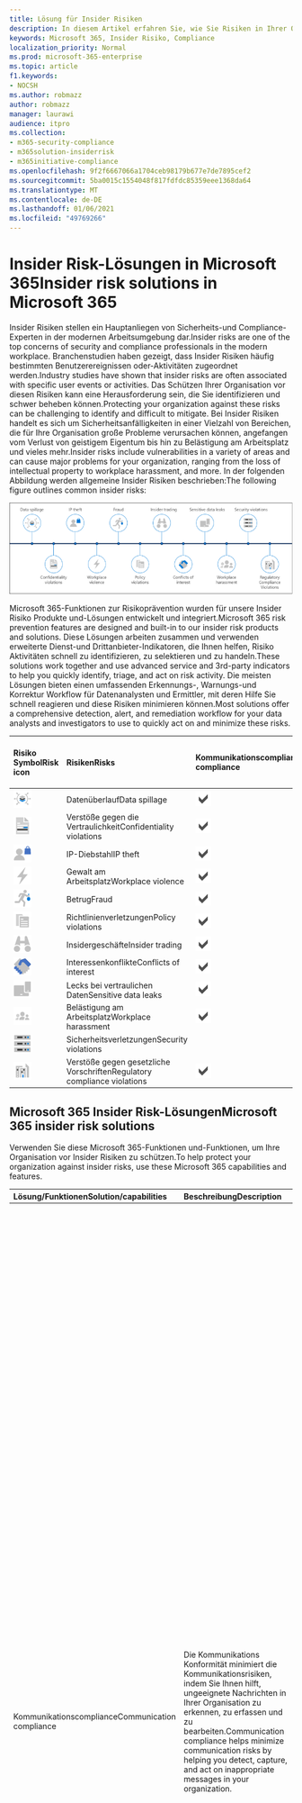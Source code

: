 ```yaml
---
title: Lösung für Insider Risiken
description: In diesem Artikel erfahren Sie, wie Sie Risiken in Ihrer Organisation mit Insider Risikolösungen in Microsoft 365 minimieren können.
keywords: Microsoft 365, Insider Risiko, Compliance
localization_priority: Normal
ms.prod: microsoft-365-enterprise
ms.topic: article
f1.keywords:
- NOCSH
ms.author: robmazz
author: robmazz
manager: laurawi
audience: itpro
ms.collection:
- m365-security-compliance
- m365solution-insiderrisk
- m365initiative-compliance
ms.openlocfilehash: 9f2f6667066a1704ceb98179b677e7de7895cef2
ms.sourcegitcommit: 5ba0015c1554048f817fdfdc85359eee1368da64
ms.translationtype: MT
ms.contentlocale: de-DE
ms.lasthandoff: 01/06/2021
ms.locfileid: "49769266"
---
```

# <a name="insider-risk-solutions-in-microsoft-365"></a><span data-ttu-id="6fbd6-104">Insider Risk-Lösungen in Microsoft 365</span><span class="sxs-lookup"><span data-stu-id="6fbd6-104">Insider risk solutions in Microsoft 365</span></span>

<span data-ttu-id="6fbd6-105">Insider Risiken stellen ein Hauptanliegen von Sicherheits-und Compliance-Experten in der modernen Arbeitsumgebung dar.</span><span class="sxs-lookup"><span data-stu-id="6fbd6-105">Insider risks are one of the top concerns of security and compliance professionals in the modern workplace.</span></span> <span data-ttu-id="6fbd6-106">Branchenstudien haben gezeigt, dass Insider Risiken häufig bestimmten Benutzerereignissen oder-Aktivitäten zugeordnet werden.</span><span class="sxs-lookup"><span data-stu-id="6fbd6-106">Industry studies have shown that insider risks are often associated with specific user events or activities.</span></span> <span data-ttu-id="6fbd6-107">Das Schützen Ihrer Organisation vor diesen Risiken kann eine Herausforderung sein, die Sie identifizieren und schwer beheben können.</span><span class="sxs-lookup"><span data-stu-id="6fbd6-107">Protecting your organization against these risks can be challenging to identify and difficult to mitigate.</span></span> <span data-ttu-id="6fbd6-108">Bei Insider Risiken handelt es sich um Sicherheitsanfälligkeiten in einer Vielzahl von Bereichen, die für Ihre Organisation große Probleme verursachen können, angefangen vom Verlust von geistigem Eigentum bis hin zu Belästigung am Arbeitsplatz und vieles mehr.</span><span class="sxs-lookup"><span data-stu-id="6fbd6-108">Insider risks include vulnerabilities in a variety of areas and can cause major problems for your organization, ranging from the loss of intellectual property to workplace harassment, and more.</span></span> <span data-ttu-id="6fbd6-109">In der folgenden Abbildung werden allgemeine Insider Risiken beschrieben:</span><span class="sxs-lookup"><span data-stu-id="6fbd6-109">The following figure outlines common insider risks:</span></span>

![Bedrohungen durch Insider Risiken](../media/ir-solution-threats.png)

<span data-ttu-id="6fbd6-111">Microsoft 365-Funktionen zur Risikoprävention wurden für unsere Insider Risiko Produkte und-Lösungen entwickelt und integriert.</span><span class="sxs-lookup"><span data-stu-id="6fbd6-111">Microsoft 365 risk prevention features are designed and built-in to our insider risk products and solutions.</span></span> <span data-ttu-id="6fbd6-112">Diese Lösungen arbeiten zusammen und verwenden erweiterte Dienst-und Drittanbieter-Indikatoren, die Ihnen helfen, Risiko Aktivitäten schnell zu identifizieren, zu selektieren und zu handeln.</span><span class="sxs-lookup"><span data-stu-id="6fbd6-112">These solutions work together and use advanced service and 3rd-party indicators to help you quickly identify, triage, and act on risk activity.</span></span> <span data-ttu-id="6fbd6-113">Die meisten Lösungen bieten einen umfassenden Erkennungs-, Warnungs-und Korrektur Workflow für Datenanalysten und Ermittler, mit deren Hilfe Sie schnell reagieren und diese Risiken minimieren können.</span><span class="sxs-lookup"><span data-stu-id="6fbd6-113">Most solutions offer a comprehensive detection, alert, and remediation workflow for your data analysts and investigators to use to quickly act on and minimize these risks.</span></span>

| <span data-ttu-id="6fbd6-114">Risiko Symbol</span><span class="sxs-lookup"><span data-stu-id="6fbd6-114">Risk icon</span></span> | <span data-ttu-id="6fbd6-115">Risiken</span><span class="sxs-lookup"><span data-stu-id="6fbd6-115">Risks</span></span> | <span data-ttu-id="6fbd6-116">Kommunikationscompliance</span><span class="sxs-lookup"><span data-stu-id="6fbd6-116">Communication compliance</span></span> | <span data-ttu-id="6fbd6-117">Insider-Risikomanagement</span><span class="sxs-lookup"><span data-stu-id="6fbd6-117">Insider risk management</span></span> | <span data-ttu-id="6fbd6-118">Informationsbarrieren</span><span class="sxs-lookup"><span data-stu-id="6fbd6-118">Information barriers</span></span> | <span data-ttu-id="6fbd6-119">Verwaltung privilegierter Zugriffe</span><span class="sxs-lookup"><span data-stu-id="6fbd6-119">Privileged access management</span></span> |
| :---- | :-------- | :--------------------------- | :-------------------------- |:-------------------------| :--------------------------------|
| ![Symbol für Datenüberlauf](../media/ir-risk-data-spillage.png)| <span data-ttu-id="6fbd6-121">Datenüberlauf</span><span class="sxs-lookup"><span data-stu-id="6fbd6-121">Data spillage</span></span> | ![Unterstützt](../media/check-mark.png) | ![Unterstützt](../media/check-mark.png) |  |  |
| ![Symbol für Vertraulichkeits Verletzungen](../media/ir-risk-confidentiality-violations.png)| <span data-ttu-id="6fbd6-125">Verstöße gegen die Vertraulichkeit</span><span class="sxs-lookup"><span data-stu-id="6fbd6-125">Confidentiality violations</span></span> | ![Unterstützt](../media/check-mark.png) | ![Unterstützt](../media/check-mark.png) | ![Unterstützt](../media/check-mark.png) |  |
| ![Symbol für IP-Diebstahl](../media/ir-risk-ip-theft.png)| <span data-ttu-id="6fbd6-130">IP-Diebstahl</span><span class="sxs-lookup"><span data-stu-id="6fbd6-130">IP theft</span></span> | ![Unterstützt](../media/check-mark.png) | ![Unterstützt](../media/check-mark.png) | ![Unterstützt](../media/check-mark.png) |  |
| ![Symbol für Arbeitsplatz Gewalt](../media/ir-risk-workplace-violence.png)| <span data-ttu-id="6fbd6-135">Gewalt am Arbeitsplatz</span><span class="sxs-lookup"><span data-stu-id="6fbd6-135">Workplace violence</span></span> | ![Unterstützt](../media/check-mark.png) |  |  |  |
| ![Betrugs-/Dieb-Symbol](../media/ir-risk-fraud.png)| <span data-ttu-id="6fbd6-138">Betrug</span><span class="sxs-lookup"><span data-stu-id="6fbd6-138">Fraud</span></span> | ![Unterstützt](../media/check-mark.png) | ![Unterstützt](../media/check-mark.png) |  |  |
| ![Symbol für Richtlinienverletzungen](../media/ir-risk-policy-violations.png)| <span data-ttu-id="6fbd6-142">Richtlinienverletzungen</span><span class="sxs-lookup"><span data-stu-id="6fbd6-142">Policy violations</span></span> | ![Unterstützt](../media/check-mark.png) | ![Unterstützt](../media/check-mark.png) | ![Unterstützt](../media/check-mark.png) | ![Unterstützt](../media/check-mark.png) |
| ![Symbol für Insider Handel/Handshake](../media/ir-risk-insider-trading.png)| <span data-ttu-id="6fbd6-148">Insidergeschäfte</span><span class="sxs-lookup"><span data-stu-id="6fbd6-148">Insider trading</span></span> | ![Unterstützt](../media/check-mark.png) |  |  |  |
| ![Symbol für Interessenkonflikte](../media/ir-risk-conflicts-of-interest.png)| <span data-ttu-id="6fbd6-151">Interessenkonflikte</span><span class="sxs-lookup"><span data-stu-id="6fbd6-151">Conflicts of interest</span></span> | ![Unterstützt](../media/check-mark.png) |  | ![Unterstützt](../media/check-mark.png) |  |
| ![Vertrauliche Datenlecks/Gerätesymbol](../media/ir-risk-sensitive-data-leaks.png)| <span data-ttu-id="6fbd6-155">Lecks bei vertraulichen Daten</span><span class="sxs-lookup"><span data-stu-id="6fbd6-155">Sensitive data leaks</span></span> | ![Unterstützt](../media/check-mark.png) | ![Unterstützt](../media/check-mark.png) |  |  |
| ![Belästigung am Arbeitsplatz/Personensymbol](../media/ir-risk-workplace-harassment.png)| <span data-ttu-id="6fbd6-159">Belästigung am Arbeitsplatz</span><span class="sxs-lookup"><span data-stu-id="6fbd6-159">Workplace harassment</span></span> | ![Unterstützt](../media/check-mark.png) |  |  |  |
| ![Symbol für Sicherheitsverletzungen](../media/ir-risk-security-violations.png)| <span data-ttu-id="6fbd6-162">Sicherheitsverletzungen</span><span class="sxs-lookup"><span data-stu-id="6fbd6-162">Security violations</span></span> |  | ![Unterstützt](../media/check-mark.png) |  | ![Unterstützt](../media/check-mark.png) |
| ![Symbol für Verstöße gegen gesetzliche Vorschriften](../media/ir-risk-regulatory-compliance-violations.png)| <span data-ttu-id="6fbd6-166">Verstöße gegen gesetzliche Vorschriften</span><span class="sxs-lookup"><span data-stu-id="6fbd6-166">Regulatory compliance violations</span></span> | ![Unterstützt](../media/check-mark.png) | ![Unterstützt](../media/check-mark.png) | ![Unterstützt](../media/check-mark.png) |  |

## <a name="microsoft-365-insider-risk-solutions"></a><span data-ttu-id="6fbd6-170">Microsoft 365 Insider Risk-Lösungen</span><span class="sxs-lookup"><span data-stu-id="6fbd6-170">Microsoft 365 insider risk solutions</span></span>

<span data-ttu-id="6fbd6-171">Verwenden Sie diese Microsoft 365-Funktionen und-Funktionen, um Ihre Organisation vor Insider Risiken zu schützen.</span><span class="sxs-lookup"><span data-stu-id="6fbd6-171">To help protect your organization against insider risks, use these Microsoft 365 capabilities and features.</span></span>

| <span data-ttu-id="6fbd6-172">Lösung/Funktionen</span><span class="sxs-lookup"><span data-stu-id="6fbd6-172">Solution/capabilities</span></span> | <span data-ttu-id="6fbd6-173">Beschreibung</span><span class="sxs-lookup"><span data-stu-id="6fbd6-173">Description</span></span> | <span data-ttu-id="6fbd6-174">Lizenzierung</span><span class="sxs-lookup"><span data-stu-id="6fbd6-174">Licensing</span></span> |
| :------------------------ | :-------------- | :------------ |
| <span data-ttu-id="6fbd6-175">Kommunikationscompliance</span><span class="sxs-lookup"><span data-stu-id="6fbd6-175">Communication compliance</span></span> | <span data-ttu-id="6fbd6-176">Die Kommunikations Konformität minimiert die Kommunikationsrisiken, indem Sie Ihnen hilft, ungeeignete Nachrichten in Ihrer Organisation zu erkennen, zu erfassen und zu bearbeiten.</span><span class="sxs-lookup"><span data-stu-id="6fbd6-176">Communication compliance helps minimize communication risks by helping you detect, capture, and act on inappropriate messages in your organization.</span></span> | <span data-ttu-id="6fbd6-177">Microsoft 365 E5-Abonnement (kostenpflichtige oder Testversion)</span><span class="sxs-lookup"><span data-stu-id="6fbd6-177">Microsoft 365 E5 subscription (paid or trial version)</span></span> <br><br> <span data-ttu-id="6fbd6-178">Microsoft 365 E3-Abonnement + das Microsoft 365 E5-Compliance-Add-on</span><span class="sxs-lookup"><span data-stu-id="6fbd6-178">Microsoft 365 E3 subscription + the Microsoft 365 E5 Compliance add-on</span></span> <br><br> <span data-ttu-id="6fbd6-179">Microsoft 365 E3-Abonnement + Microsoft 365 E5 Insider Risk Management-Add-on</span><span class="sxs-lookup"><span data-stu-id="6fbd6-179">Microsoft 365 E3 subscription + the Microsoft 365 E5 Insider Risk Management add-on</span></span> <br><br> <span data-ttu-id="6fbd6-180">Microsoft 365 A5-Abonnement (kostenpflichtige oder Testversion)</span><span class="sxs-lookup"><span data-stu-id="6fbd6-180">Microsoft 365 A5 subscription (paid or trial version)</span></span> <br><br> <span data-ttu-id="6fbd6-181">Microsoft 365 a3-Abonnement + das Microsoft 365 A5-Konformitäts-Add-on</span><span class="sxs-lookup"><span data-stu-id="6fbd6-181">Microsoft 365 A3 subscription + the Microsoft 365 A5 Compliance add-on</span></span> <br><br> <span data-ttu-id="6fbd6-182">Microsoft 365 a3-Abonnement + Microsoft 365 A5 Insider Risk Management-Add-on</span><span class="sxs-lookup"><span data-stu-id="6fbd6-182">Microsoft 365 A3 subscription + the Microsoft 365 A5 Insider Risk Management add-on</span></span> <br><br> <span data-ttu-id="6fbd6-183">Microsoft 365 G5-Abonnement (kostenpflichtige oder Testversion)</span><span class="sxs-lookup"><span data-stu-id="6fbd6-183">Microsoft 365 G5 subscription (paid or trial version)</span></span> <br><br> <span data-ttu-id="6fbd6-184">Microsoft 365 G5-Abonnement + das Microsoft 365 G5-Compliance-Add-on</span><span class="sxs-lookup"><span data-stu-id="6fbd6-184">Microsoft 365 G5 subscription + the Microsoft 365 G5 Compliance add-on</span></span> <br> <span data-ttu-id="6fbd6-185">Microsoft 365 G5-Abonnement + das Microsoft 365 G5-Insider Risiko Management-Add-on</span><span class="sxs-lookup"><span data-stu-id="6fbd6-185">Microsoft 365 G5 subscription + the Microsoft 365 G5 Insider Risk Management add-on</span></span> <br><br> <span data-ttu-id="6fbd6-186">Office 365 Enterprise E5-Abonnement (kostenpflichtige oder Testversion)</span><span class="sxs-lookup"><span data-stu-id="6fbd6-186">Office 365 Enterprise E5 subscription (paid or trial version)</span></span> <br><br> <span data-ttu-id="6fbd6-187">Office 365 A5-Abonnement (kostenpflichtige oder Testversion)</span><span class="sxs-lookup"><span data-stu-id="6fbd6-187">Office 365 A5 subscription (paid or trial version)</span></span> <br><br> <span data-ttu-id="6fbd6-188">Office 365 Enterprise E3-Abonnement + das Office 365 Advanced Compliance-Add-on (nicht mehr für neue Abonnements verfügbar)</span><span class="sxs-lookup"><span data-stu-id="6fbd6-188">Office 365 Enterprise E3 subscription + the Office 365 Advanced Compliance add-on (no longer available for new subscriptions)</span></span> |
| <span data-ttu-id="6fbd6-189">Insider-Risikomanagement</span><span class="sxs-lookup"><span data-stu-id="6fbd6-189">Insider risk management</span></span> | <span data-ttu-id="6fbd6-190">Das Insider Risikomanagement minimiert interne Risiken, indem es Ihnen ermöglicht, böswillige und unbeabsichtigte Aktivitäten in Ihrer Organisation zu erkennen, zu untersuchen und zu handeln.</span><span class="sxs-lookup"><span data-stu-id="6fbd6-190">Insider risk management helps minimize internal risks by enabling you to detect, investigate, and act on malicious and inadvertent activities in your organization.</span></span> | <span data-ttu-id="6fbd6-191">Microsoft 365 E5-Abonnement (kostenpflichtige oder Testversion)</span><span class="sxs-lookup"><span data-stu-id="6fbd6-191">Microsoft 365 E5 subscription (paid or trial version)</span></span> <br><br> <span data-ttu-id="6fbd6-192">Microsoft 365 E3-Abonnement + das Microsoft 365 E5-Compliance-Add-on</span><span class="sxs-lookup"><span data-stu-id="6fbd6-192">Microsoft 365 E3 subscription + the Microsoft 365 E5 Compliance add-on</span></span> <br><br> <span data-ttu-id="6fbd6-193">Microsoft 365 E3-Abonnement + Microsoft 365 E5 Insider Risk Management-Add-on</span><span class="sxs-lookup"><span data-stu-id="6fbd6-193">Microsoft 365 E3 subscription + the Microsoft 365 E5 Insider Risk Management add-on</span></span> <br><br> <span data-ttu-id="6fbd6-194">Microsoft 365 A5-Abonnement (kostenpflichtige oder Testversion)</span><span class="sxs-lookup"><span data-stu-id="6fbd6-194">Microsoft 365 A5 subscription (paid or trial version)</span></span> <br><br> <span data-ttu-id="6fbd6-195">Microsoft 365 a3-Abonnement + das Microsoft 365 A5-Konformitäts-Add-on</span><span class="sxs-lookup"><span data-stu-id="6fbd6-195">Microsoft 365 A3 subscription + the Microsoft 365 A5 Compliance add-on</span></span> <br><br> <span data-ttu-id="6fbd6-196">Microsoft 365 a3-Abonnement + Microsoft 365 A5 Insider Risk Management-Add-on</span><span class="sxs-lookup"><span data-stu-id="6fbd6-196">Microsoft 365 A3 subscription + the Microsoft 365 A5 Insider Risk Management add-on</span></span> |
| <span data-ttu-id="6fbd6-197">Informationsbarrieren</span><span class="sxs-lookup"><span data-stu-id="6fbd6-197">Information barriers</span></span> | <span data-ttu-id="6fbd6-198">Informationsbarrieren ermöglichen es Ihnen, die Kommunikation und Zusammenarbeit zwischen zwei internen Gruppen einzuschränken, um zu verhindern, dass ein Interessenkonflikt in Ihrer Organisation auftritt.</span><span class="sxs-lookup"><span data-stu-id="6fbd6-198">Information barriers allow you to restrict communication and collaboration between two internal groups to avoid a conflict of interest from occurring in your organization.</span></span>  | <span data-ttu-id="6fbd6-199">Microsoft 365 E5/a5</span><span class="sxs-lookup"><span data-stu-id="6fbd6-199">Microsoft 365 E5/A5</span></span> <br><br> <span data-ttu-id="6fbd6-200">Office 365 E5/a5</span><span class="sxs-lookup"><span data-stu-id="6fbd6-200">Office 365 E5/A5</span></span> <br><br> <span data-ttu-id="6fbd6-201">Office 365 Advanced Compliance</span><span class="sxs-lookup"><span data-stu-id="6fbd6-201">Office 365 Advanced Compliance</span></span> <br><br> <span data-ttu-id="6fbd6-202">Microsoft 365 Compliance E5/a5</span><span class="sxs-lookup"><span data-stu-id="6fbd6-202">Microsoft 365 Compliance E5/A5</span></span> <br><br> <span data-ttu-id="6fbd6-203">Microsoft 365 Insider Risk Management</span><span class="sxs-lookup"><span data-stu-id="6fbd6-203">Microsoft 365 Insider Risk Management</span></span> |
| <span data-ttu-id="6fbd6-204">Verwaltung des privilegierten Zugriffs</span><span class="sxs-lookup"><span data-stu-id="6fbd6-204">Privileged access management</span></span> | <span data-ttu-id="6fbd6-205">Die privilegierte Zugriffsverwaltung ermöglicht eine granulare Zugriffssteuerung über privilegierte Exchange Online Administratoraufgaben in Office 365.</span><span class="sxs-lookup"><span data-stu-id="6fbd6-205">Privileged access management allows granular access control over privileged Exchange Online admin tasks in Office 365.</span></span> <span data-ttu-id="6fbd6-206">Dies kann Ihre Organisation vor Angriffen schützen, bei denen vorhandene privilegierte Administratorkonten mit kontinuierlichem Zugang auf vertrauliche Daten oder kritische Konfigurationseinstellungen verwendet werden.</span><span class="sxs-lookup"><span data-stu-id="6fbd6-206">It can help protect your organization from breaches that use existing privileged admin accounts with standing access to sensitive data or access to critical configuration settings.</span></span> | <span data-ttu-id="6fbd6-207">Microsoft 365 E5/a5</span><span class="sxs-lookup"><span data-stu-id="6fbd6-207">Microsoft 365 E5/A5</span></span> <br><br> <span data-ttu-id="6fbd6-208">Office 365 E5/a5</span><span class="sxs-lookup"><span data-stu-id="6fbd6-208">Office 365 E5/A5</span></span> <br><br> <span data-ttu-id="6fbd6-209">Microsoft 365 E5/A5 Compliance</span><span class="sxs-lookup"><span data-stu-id="6fbd6-209">Microsoft 365 E5/A5 Compliance</span></span> <br><br> <span data-ttu-id="6fbd6-210">Microsoft 365 E5/A5 Information Protection and Governance</span><span class="sxs-lookup"><span data-stu-id="6fbd6-210">Microsoft 365 E5/A5 Information Protection and Governance</span></span> |

## <a name="deploy-microsoft-365-insider-risk-solutions"></a><span data-ttu-id="6fbd6-211">Bereitstellen von Microsoft 365 Insider Risikolösungen</span><span class="sxs-lookup"><span data-stu-id="6fbd6-211">Deploy Microsoft 365 insider risk solutions</span></span>

<span data-ttu-id="6fbd6-212">Um Ihre Organisation vor Insider Risiken zu schützen, richten Sie die folgenden Microsoft 365-Lösungen ein und stellen Sie bereit:</span><span class="sxs-lookup"><span data-stu-id="6fbd6-212">To help protect your organization against insider risks, set up and deploy the following Microsoft 365 solutions:</span></span>

![Insider Risiko Lösung – Tiefenverteidigung](../media/ir-solution-defense-in-depth.png)

1. <span data-ttu-id="6fbd6-214">Konfigurieren und Erstellen von [Richtlinien für die Kommunikations Konformität](communication-compliance-solution-overview.md)</span><span class="sxs-lookup"><span data-stu-id="6fbd6-214">Configure and create [communication compliance policies](communication-compliance-solution-overview.md).</span></span>
2. <span data-ttu-id="6fbd6-215">Konfigurieren und Erstellen von [Richtlinien für das Insider Risikomanagement](insider-risk-management-solution-overview.md)</span><span class="sxs-lookup"><span data-stu-id="6fbd6-215">Configure and create [insider risk management policies](insider-risk-management-solution-overview.md).</span></span>
3. <span data-ttu-id="6fbd6-216">Optional: Konfigurieren und Erstellen von [Richtlinien für Informationsbarrieren](information-barriers-solution-overview.md).</span><span class="sxs-lookup"><span data-stu-id="6fbd6-216">Optional: Configure and create [information barrier policies](information-barriers-solution-overview.md).</span></span>
4. <span data-ttu-id="6fbd6-217">Optional: Aktivieren und Konfigurieren der [privilegierten Zugriffsverwaltung](privileged-access-management-solution-overview.md).</span><span class="sxs-lookup"><span data-stu-id="6fbd6-217">Optional: Enable and configure [privileged access management](privileged-access-management-solution-overview.md).</span></span>

## <a name="illustrations-with-examples"></a><span data-ttu-id="6fbd6-218">Illustrationen mit Beispielen</span><span class="sxs-lookup"><span data-stu-id="6fbd6-218">Illustrations with examples</span></span>

<span data-ttu-id="6fbd6-219">Um Ihnen bei der Planung einer integrierten Strategie für die Implementierung von Microsoft 365-Insider Risikofunktionen behilflich zu sein, laden Sie die *Microsoft 365-Funktionen zum Schutz und zur Einhaltung von Informationen* herunter.</span><span class="sxs-lookup"><span data-stu-id="6fbd6-219">To help you plan an integrated strategy for implementing Microsoft 365 insider risk capabilities, download the *Microsoft 365 information protection and compliance capabilities* set of illustrations.</span></span> <span data-ttu-id="6fbd6-220">Informationen zu Insider Risikofunktionen finden Sie auf der Architektur Illustration pages 5-7.</span><span class="sxs-lookup"><span data-stu-id="6fbd6-220">For insider risk capabilities, see the architecture illustration pages 5-7.</span></span> <span data-ttu-id="6fbd6-221">Fühlen Sie sich frei, diese Illustrationen für Ihren eigenen Gebrauch anzupassen.</span><span class="sxs-lookup"><span data-stu-id="6fbd6-221">Feel free to adapt these illustrations for your own use.</span></span>

| <span data-ttu-id="6fbd6-222">Element</span><span class="sxs-lookup"><span data-stu-id="6fbd6-222">Item</span></span> | <span data-ttu-id="6fbd6-223">Beschreibung</span><span class="sxs-lookup"><span data-stu-id="6fbd6-223">Description</span></span> |
|:-----|:------------|
|<span data-ttu-id="6fbd6-224">[![Modell Poster: Microsoft 365 Information Protection and Compliance-Funktionen](../media/solutions-architecture-center/m365-compliance-illustrations-thumb.png)](https://download.microsoft.com/download/3/a/6/3a6ab1a3-feb0-4ee2-8e77-62415a772e53/m365-compliance-illustrations.pdf)</span><span class="sxs-lookup"><span data-stu-id="6fbd6-224">[![Model poster: Microsoft 365 information protection and compliance capabilities](../media/solutions-architecture-center/m365-compliance-illustrations-thumb.png)](https://download.microsoft.com/download/3/a/6/3a6ab1a3-feb0-4ee2-8e77-62415a772e53/m365-compliance-illustrations.pdf)</span></span> <br/> <span data-ttu-id="6fbd6-225">[Als PDF](https://download.microsoft.com/download/3/a/6/3a6ab1a3-feb0-4ee2-8e77-62415a772e53/m365-compliance-illustrations.pdf) \| herunterladen [Als Visio herunterladen](https://download.microsoft.com/download/3/a/6/3a6ab1a3-feb0-4ee2-8e77-62415a772e53/m365-compliance-illustrations.vsdx)  </span><span class="sxs-lookup"><span data-stu-id="6fbd6-225">[Download as a PDF](https://download.microsoft.com/download/3/a/6/3a6ab1a3-feb0-4ee2-8e77-62415a772e53/m365-compliance-illustrations.pdf)  \| [Download as a Visio](https://download.microsoft.com/download/3/a/6/3a6ab1a3-feb0-4ee2-8e77-62415a772e53/m365-compliance-illustrations.vsdx)</span></span> <br/> <span data-ttu-id="6fbd6-226">Aktualisiert am 2020</span><span class="sxs-lookup"><span data-stu-id="6fbd6-226">Updated October 2020</span></span>|<span data-ttu-id="6fbd6-227">Enthält</span><span class="sxs-lookup"><span data-stu-id="6fbd6-227">Includes:</span></span> <ul><li>  <span data-ttu-id="6fbd6-228">Microsoft Information Protection und Verhinderung von Datenverlust</span><span class="sxs-lookup"><span data-stu-id="6fbd6-228">Microsoft information protection and data loss prevention</span></span></li><li><span data-ttu-id="6fbd6-229">Aufbewahrungsrichtlinien und Aufbewahrungsbezeichnungen</span><span class="sxs-lookup"><span data-stu-id="6fbd6-229">Retention policies and retention labels</span></span> </li><li><span data-ttu-id="6fbd6-230">Informationsbarrieren</span><span class="sxs-lookup"><span data-stu-id="6fbd6-230">Information barriers</span></span></li><li><span data-ttu-id="6fbd6-231">Kommunikationscompliance</span><span class="sxs-lookup"><span data-stu-id="6fbd6-231">Communication compliance</span></span></li><li><span data-ttu-id="6fbd6-232">Insider-Risikomanagement</span><span class="sxs-lookup"><span data-stu-id="6fbd6-232">Insider risk management</span></span></li><li><span data-ttu-id="6fbd6-233">Daten Einnahme von Drittanbietern</span><span class="sxs-lookup"><span data-stu-id="6fbd6-233">Third-party data ingestion</span></span></li>|

## <a name="training"></a><span data-ttu-id="6fbd6-234">Schulung</span><span class="sxs-lookup"><span data-stu-id="6fbd6-234">Training</span></span>

<span data-ttu-id="6fbd6-235">Durch die Schulung Ihrer Administratoren und ihres Compliance-Teams in den Grundlagen der einzelnen Insider Risikolösungen können Sie Ihrer Organisation beim Einstieg in die Bereitstellung und Implementierungs Bemühungen helfen.</span><span class="sxs-lookup"><span data-stu-id="6fbd6-235">Training your administrators and compliance team in the basics for each insider risk solution can help your organization get started more quickly with your deployment and implementation efforts.</span></span> 

<span data-ttu-id="6fbd6-236">Microsoft 365 bietet die folgenden Ressourcen, um diese Benutzer in Ihrer Organisation zu informieren und zu Schulen:</span><span class="sxs-lookup"><span data-stu-id="6fbd6-236">Microsoft 365 provides the following resources to help inform and train these users in your organization:</span></span>

| <span data-ttu-id="6fbd6-237">Lösung/Bereich</span><span class="sxs-lookup"><span data-stu-id="6fbd6-237">Solution/Area</span></span> | <span data-ttu-id="6fbd6-238">Ressourcen</span><span class="sxs-lookup"><span data-stu-id="6fbd6-238">Resources</span></span> |
|:------------------|:--------------|
| <span data-ttu-id="6fbd6-239">Verwalten von Insider-Risiken in Microsoft 365</span><span class="sxs-lookup"><span data-stu-id="6fbd6-239">Manage insider risk in Microsoft 365</span></span> |[<span data-ttu-id="6fbd6-240">Vollständiger Lern Pfad</span><span class="sxs-lookup"><span data-stu-id="6fbd6-240">Complete learning path</span></span>](/learn/paths/m365-compliance-insider) <br> <span data-ttu-id="6fbd6-241">Dieser Lern Pfad umfasst alle einzelnen Lösungsmodule für die Kommunikations Konformität, das Insider Risikomanagement, Informationsbarrieren und die privilegierte Zugriffsverwaltung.</span><span class="sxs-lookup"><span data-stu-id="6fbd6-241">This learning path includes all the individual solution modules for communication compliance, insider risk management, information barriers, and privileged access management.</span></span> <span data-ttu-id="6fbd6-242">Wählen Sie diesen Lernpfad aus, um alle Module abzuschließen.</span><span class="sxs-lookup"><span data-stu-id="6fbd6-242">Select this learning path to complete all the modules.</span></span> |
| <span data-ttu-id="6fbd6-243">Kommunikationscompliance</span><span class="sxs-lookup"><span data-stu-id="6fbd6-243">Communication compliance</span></span> | [<span data-ttu-id="6fbd6-244">Lern Modul: Vorbereiten der Kommunikations Kompatibilität in Microsoft 365</span><span class="sxs-lookup"><span data-stu-id="6fbd6-244">Learning module: Prepare communication compliance in Microsoft 365</span></span>](/learn/modules/m365-compliance-insider-prepare-communication-compliance) <br> <span data-ttu-id="6fbd6-245">Dieses Modul unterstützt Sie dabei, die Grundlagen für die Ermittlung und Korrektur von Richtlinienverstößen bei Code of Conduct mit der Kommunikations Konformität zu finden, die erforderlichen Voraussetzungen für die Erstellung von Kommunikationsrichtlinien zu erfüllen und sich über die Typen integrierter, vordefinierter Richtlinienvorlagen in der Kommunikations Konformität zu informieren.</span><span class="sxs-lookup"><span data-stu-id="6fbd6-245">This module helps you learn the basics on how to identify and remediate code-of-conduct policy violations with communication compliance, cover the prerequisites needed before creating communication compliance policies, and learn about the types of built-in, pre-defined policy templates in communication compliance.</span></span> |
| <span data-ttu-id="6fbd6-246">Insider-Risikomanagement</span><span class="sxs-lookup"><span data-stu-id="6fbd6-246">Insider risk management</span></span> | [<span data-ttu-id="6fbd6-247">Lern Modul: Insider Risk Management in Microsoft 365</span><span class="sxs-lookup"><span data-stu-id="6fbd6-247">Learning module: Insider risk management in Microsoft 365</span></span>](/learn/modules/m365-compliance-insider-manage-insider-risk) <br> <span data-ttu-id="6fbd6-248">In diesem Modul erfahren Sie, wie Sie mit dem Insider Risikomanagement in Microsoft 365 interne Risiken in einer Organisation verhindern, erkennen und eindämmen, Informationen zu den Typen integrierter, vordefinierter Richtlinienvorlagen erhalten, die grundlegenden Voraussetzungen für die Erstellung von Insider Risikorichtlinien verstehen und die Arten von Aktionen erläutern, die Sie bei Insider Risikomanagement-Fällen durchführen können.</span><span class="sxs-lookup"><span data-stu-id="6fbd6-248">This module helps you learn how insider risk management in Microsoft 365 can help prevent, detect, and contain internal risks in an organization, learn about the types of built-in, pre-defined policy templates, understand the basic prerequisites needed before creating insider risk policies, and explains the types of actions you can take on insider risk management cases.</span></span> |
| <span data-ttu-id="6fbd6-249">Informationsbarrieren</span><span class="sxs-lookup"><span data-stu-id="6fbd6-249">Information barriers</span></span> | [<span data-ttu-id="6fbd6-250">Lern Modul: Planen von Informationsbarrieren</span><span class="sxs-lookup"><span data-stu-id="6fbd6-250">Learning module: Plan for information barriers</span></span>](/learn/modules/m365-compliance-insider-plan-information-barriers) <br> <span data-ttu-id="6fbd6-251">In diesem Modul erfahren Sie, wie Richtlinien für Informationsbarrieren Ihrem Unternehmen dabei helfen können, die Einhaltung relevanter Branchenstandards und-Vorschriften beizubehalten, Listen die Arten von Situationen auf, in denen Informationsbarrieren anwendbar sind, erklärt den Prozess der Erstellung einer Richtlinie für Informationsbarrieren und erläutert, wie unerwartete Probleme behoben werden, nachdem Informationsbarrieren vorhanden sind.</span><span class="sxs-lookup"><span data-stu-id="6fbd6-251">This module helps you learn how information barrier policies can help your organization maintain compliance with relevant industry standards and regulations, lists the types of situations when information barriers would be applicable, helps explain the process of creating an information barrier policy, and helps explain how to troubleshoot unexpected issues after information barriers are in place.</span></span> |
| <span data-ttu-id="6fbd6-252">Verwaltung des privilegierten Zugriffs</span><span class="sxs-lookup"><span data-stu-id="6fbd6-252">Privileged access management</span></span> | [<span data-ttu-id="6fbd6-253">Lern Modul: Implementieren der privilegierten Zugriffsverwaltung</span><span class="sxs-lookup"><span data-stu-id="6fbd6-253">Learning module: Implement privileged access management</span></span>](/learn/modules/m365-compliance-insider-implement-privileged-access-management) <br> <span data-ttu-id="6fbd6-254">Dieses Modul hilft Ihnen, den Unterschied zwischen privilegierter Zugriffsverwaltung und privilegierter Identitätsverwaltung zu verstehen, den Prozessfluss der privilegierten Zugriffsverwaltung zu verstehen und die Grundlagen für die Konfiguration und Aktivierung der privilegierten Zugriffsverwaltung zu verstehen.</span><span class="sxs-lookup"><span data-stu-id="6fbd6-254">This module helps you understand the difference between privileged access management and privileged identity management, understand the privileged access management process flow, and understand the basics of how to configure and enable privileged access management.</span></span> |
